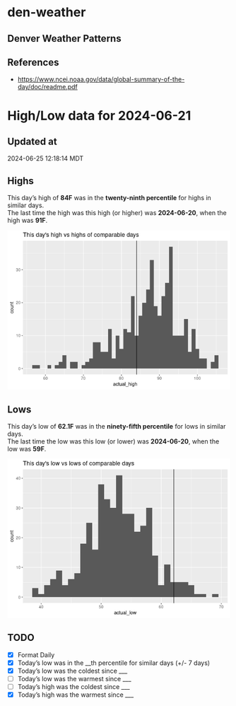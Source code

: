 # den-weather


## Denver Weather Patterns

## References

- <https://www.ncei.noaa.gov/data/global-summary-of-the-day/doc/readme.pdf>

# High/Low data for 2024-06-21

## Updated at

2024-06-25 12:18:14 MDT

## Highs

This day’s high of **84F** was in the **twenty-ninth percentile** for
highs in similar days.  
The last time the high was this high (or higher) was **2024-06-20**,
when the high was **91F**.

![](readme_files/figure-commonmark/unnamed-chunk-4-1.png)

## Lows

This day’s low of **62.1F** was in the **ninety-fifth percentile** for
lows in similar days.  
The last time the low was this low (or lower) was **2024-06-20**, when
the low was **59F**.

![](readme_files/figure-commonmark/unnamed-chunk-6-1.png)

## TODO

- [x] Format Daily
- [x] Today’s low was in the \_\_th percentile for similar days (+/- 7
  days)
- [x] Today’s low was the coldest since \_\_\_
- [ ] Today’s low was the warmest since \_\_\_
- [ ] Today’s high was the coldest since \_\_\_
- [x] Today’s high was the warmest since \_\_\_
